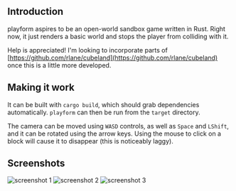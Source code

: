## Introduction

playform aspires to be an open-world sandbox game written in Rust.
Right now, it just renders a basic world and stops the player from colliding
with it.

Help is appreciated! I'm looking to incorporate parts of
[https://github.com/rlane/cubeland](https://github.com/rlane/cubeland)
once this is a little more developed.

## Making it work

It can be built with `cargo build`, which should grab dependencies
automatically. `playform` can then be run from the `target` directory.

The camera can be moved using `WASD` controls, as well as `Space` and `LShift`,
and it can be rotated using the arrow keys. Using the mouse to click on a block
will cause it to disappear (this is noticeably laggy).

## Screenshots

![screenshot 1](/../screenshots/screenshots/screenshot1.png?raw=true)
![screenshot 2](/../screenshots/screenshots/screenshot2.png?raw=true)
![screenshot 3](/../screenshots/screenshots/screenshot3.png?raw=true)
